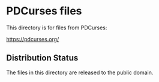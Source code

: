 PDCurses files
=====================

This directory is for files from PDCurses:

https://pdcurses.org/

Distribution Status
-------------------

The files in this directory are released to the public domain.
